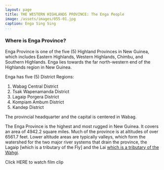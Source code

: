 ```yaml
---
layout: page
title: THE WESTERN HIGHLANDS PROVINCE: The Enga People
image: /assets/images/055-01.jpg
caption: Enga Sing Sing
...
```




### Where is Enga Province?

Enga Province is one of the five (5) Highland Provinces in New Guinea,
which includes Eastern Highlands, Western Highlands, Chimbu, and
Southern Highlands. Enga lies towards the far north-western end of the
Highlands region in New Guinea.

Enga has five (5) District Regions:

1. Wabag Central District
2. Tsak Wapenamanda District
3. Lagaip Porgera District
4. Kompiam Ambum District
5. Kandep District

The provincial headquarter and the capital is centered in Wabag.

The Enga Province is the highest and most rugged in New Guinea. It
covers an area of 4942.2 square miles. Much of the province is at
altitudes of over 6561.7 feet. Lower altitude areas are typically valleys,
which form the watershed for the two major river systems that drain the
province, the Lagaip [which is a tributary of the Fly] and the Lai [which is
a tributary of the Wahgi](http://en.wikipedia.org/wiki/Enga_Province).


Click HERE to watch film clip

